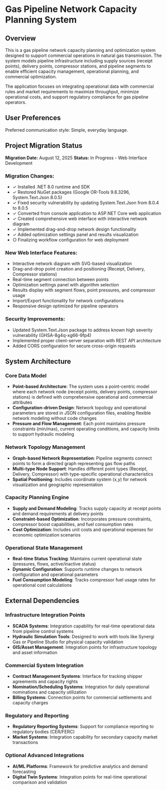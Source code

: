 # Gas Pipeline Network Capacity Planning System

## Overview

This is a gas pipeline network capacity planning and optimization system designed to support commercial operations in natural gas transmission. The system models pipeline infrastructure including supply sources (receipt points), delivery points, compressor stations, and pipeline segments to enable efficient capacity management, operational planning, and commercial optimization.

The application focuses on integrating operational data with commercial rules and market requirements to maximize throughput, minimize operational costs, and support regulatory compliance for gas pipeline operators.

## User Preferences

Preferred communication style: Simple, everyday language.

## Project Migration Status

**Migration Date:** August 12, 2025
**Status:** In Progress - Web Interface Development

### Migration Changes:
- ✓ Installed .NET 8.0 runtime and SDK
- ✓ Restored NuGet packages (Google OR-Tools 9.8.3296, System.Text.Json 8.0.5)
- ✓ Fixed security vulnerability by updating System.Text.Json from 8.0.4 to 8.0.5
- ✓ Converted from console application to ASP.NET Core web application
- ✓ Created comprehensive web interface with interactive network diagram
- ✓ Implemented drag-and-drop network design functionality
- ✓ Added optimization settings panel and results visualization
- ○ Finalizing workflow configuration for web deployment

### New Web Interface Features:
- Interactive network diagram with SVG-based visualization
- Drag-and-drop point creation and positioning (Receipt, Delivery, Compressor stations)
- Real-time segment connection between points
- Optimization settings panel with algorithm selection
- Results display with segment flows, point pressures, and compressor usage
- Import/Export functionality for network configurations
- Responsive design optimized for pipeline operators

### Security Improvements:
- Updated System.Text.Json package to address known high severity vulnerability (GHSA-8g4q-xg66-9fp4)
- Implemented proper client-server separation with REST API architecture
- Added CORS configuration for secure cross-origin requests

## System Architecture

### Core Data Model
- **Point-based Architecture**: The system uses a point-centric model where each network node (receipt points, delivery points, compressor stations) is defined with comprehensive operational and commercial attributes
- **Configuration-driven Design**: Network topology and operational parameters are stored in JSON configuration files, enabling flexible network modeling without code changes
- **Pressure and Flow Management**: Each point maintains pressure constraints (min/max), current operating conditions, and capacity limits to support hydraulic modeling

### Network Topology Management
- **Graph-based Network Representation**: Pipeline segments connect points to form a directed graph representing gas flow paths
- **Multi-type Node Support**: Handles different point types (Receipt, Delivery, Compressor) with type-specific operational characteristics
- **Spatial Positioning**: Includes coordinate system (x,y) for network visualization and geographic representation

### Capacity Planning Engine
- **Supply and Demand Modeling**: Tracks supply capacity at receipt points and demand requirements at delivery points
- **Constraint-based Optimization**: Incorporates pressure constraints, compressor boost capabilities, and fuel consumption rates
- **Cost Optimization**: Includes unit costs and operational expenses for economic optimization scenarios

### Operational State Management
- **Real-time Status Tracking**: Maintains current operational state (pressures, flows, active/inactive status)
- **Dynamic Configuration**: Supports runtime changes to network configuration and operational parameters
- **Fuel Consumption Modeling**: Tracks compressor fuel usage rates for operational cost calculations

## External Dependencies

### Infrastructure Integration Points
- **SCADA Systems**: Integration capability for real-time operational data from pipeline control systems
- **Hydraulic Simulation Tools**: Designed to work with tools like Synergi Gas or Pipeline Studio for physical capacity validation
- **GIS/Asset Management**: Integration points for infrastructure topology and asset information

### Commercial System Integration
- **Contract Management Systems**: Interface for tracking shipper agreements and capacity rights
- **Nomination/Scheduling Systems**: Integration for daily operational nominations and capacity utilization
- **Billing Systems**: Connection points for commercial settlements and capacity charges

### Regulatory and Reporting
- **Regulatory Reporting Systems**: Support for compliance reporting to regulatory bodies (CER/FERC)
- **Market Systems**: Integration capability for secondary capacity market transactions

### Optional Advanced Integrations
- **AI/ML Platforms**: Framework for predictive analytics and demand forecasting
- **Digital Twin Systems**: Integration points for real-time operational comparison and validation